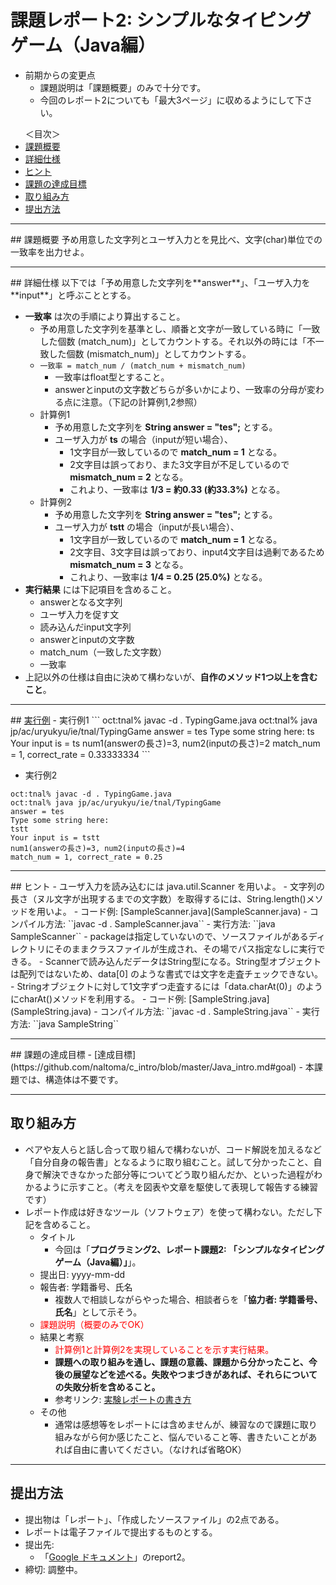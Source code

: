 # 課題レポート2: シンプルなタイピングゲーム（Java編）

- 前期からの変更点
  - 課題説明は「課題概要」のみで十分です。
  - 今回のレポート2についても「最大3ページ」に収めるようにして下さい。

<ul>
<lh>＜目次＞</lh>
<li><a href="#abst">課題概要</a>
<li><a href="#details">詳細仕様</a>
<li><a href="#hints">ヒント</a>
<li><a href="#goal">課題の達成目標</a>
<li><a href="#report">取り組み方</a>
<li><a href="#submit">提出方法</a>
</ul>

<hr>
## <a name="abst">課題概要</a>
予め用意した文字列とユーザ入力とを見比べ、文字(char)単位での一致率を出力せよ。

<hr>
## <a name="details">詳細仕様</a>
以下では「予め用意した文字列を**answer**」、「ユーザ入力を**input**」と呼ぶこととする。

- **一致率** は次の手順により算出すること。
  - 予め用意した文字列を基準とし、順番と文字が一致している時に「一致した個数 (match_num)」としてカウントする。それ以外の時には「不一致した個数 (mismatch_num)」としてカウントする。
  - ``一致率 = match_num / (match_num + mismatch_num)``
    - 一致率はfloat型とすること。
    - answerとinputの文字数どちらが多いかにより、一致率の分母が変わる点に注意。（下記の計算例1,2参照）
  - 計算例1
    - 予め用意した文字列を **String answer = "tes";** とする。
    - ユーザ入力が **ts** の場合（inputが短い場合）、
      - 1文字目が一致しているので **match_num = 1** となる。
      - 2文字目は誤っており、また3文字目が不足しているので **mismatch_num = 2** となる。
      - これより、一致率は **1/3 = 約0.33 (約33.3%)** となる。
  - 計算例2
    - 予め用意した文字列を **String answer = "tes";** とする。
    - ユーザ入力が **tstt** の場合（inputが長い場合）、
      - 1文字目が一致しているので **match_num = 1** となる。
      - 2文字目、3文字目は誤っており、input4文字目は過剰であるため **mismatch_num = 3** となる。
      - これより、一致率は **1/4 = 0.25 (25.0%)** となる。
- **実行結果** には下記項目を含めること。
  - answerとなる文字列
  - ユーザ入力を促す文
  - 読み込んだinput文字列
  - answerとinputの文字数
  - match_num（一致した文字数）
  - 一致率
- 上記以外の仕様は自由に決めて構わないが、**自作のメソッド1つ以上を含むこと**。

<hr>
## <a href="output_example">実行例</a>
- 実行例1
```
oct:tnal% javac -d . TypingGame.java
oct:tnal% java jp/ac/uryukyu/ie/tnal/TypingGame
answer = tes
Type some string here:
ts
Your input is = ts
num1(answerの長さ)=3, num2(inputの長さ)=2
match_num = 1, correct_rate = 0.33333334
```

- 実行例2
```
oct:tnal% javac -d . TypingGame.java
oct:tnal% java jp/ac/uryukyu/ie/tnal/TypingGame
answer = tes
Type some string here:
tstt
Your input is = tstt
num1(answerの長さ)=3, num2(inputの長さ)=4
match_num = 1, correct_rate = 0.25
```

<hr>
## <a name="hints">ヒント</a>
- ユーザ入力を読み込むには java.util.Scanner を用いよ。
- 文字列の長さ（ヌル文字が出現するまでの文字数）を取得するには、String.length()メソッドを用いよ。
  - コード例: [SampleScanner.java](SampleScanner.java)
    - コンパイル方法: ``javac -d . SampleScanner.java``
    - 実行方法: ``java SampleScanner``
      - packageは指定していないので、ソースファイルがあるディレクトリにそのままクラスファイルが生成され、その場でパス指定なしに実行できる。
- Scannerで読み込んだデータはString型になる。String型オブジェクトは配列ではないため、data[0] のような書式では文字を走査チェックできない。
  - Stringオブジェクトに対して1文字ずつ走査するには「data.charAt(0)」のようにcharAt()メソッドを利用する。
  - コード例: [SampleString.java](SampleString.java)
    - コンパイル方法: ``javac -d . SampleString.java``
    - 実行方法: ``java SampleString``

<hr>
## <a name="goal">課題の達成目標</a>
- [達成目標](https://github.com/naltoma/c_intro/blob/master/Java_intro.md#goal)
  - 本課題では、構造体は不要です。

<hr>

## <a name="report">取り組み方</a>
- ペアや友人らと話し合って取り組んで構わないが、コード解説を加えるなど「自分自身の報告書」となるように取り組むこと。試して分かったこと、自身で解決できなかった部分等についてどう取り組んだか、といった過程がわかるように示すこと。（考えを図表や文章を駆使して表現して報告する練習です）
- レポート作成は好きなツール（ソフトウェア）を使って構わない。ただし下記を含めること。
  - タイトル
    - 今回は「**プログラミング2、レポート課題2: 「シンプルなタイピングゲーム（Java編）」**」。
  - 提出日: yyyy-mm-dd
  - 報告者: 学籍番号、氏名
    - 複数人で相談しながらやった場合、相談者らを「**協力者: 学籍番号、氏名**」として示そう。
  - <font color="red">課題説明（概要のみでOK）</font>
  - 結果と考察
    - <font color="red">計算例1と計算例2を実現していることを示す実行結果。</font>
    - **課題への取り組みを通し、課題の意義、課題から分かったこと、今後の展望などを述べる。失敗やつまづきがあれば、それらについての失敗分析を含めること。**
    - 参考リンク: [実験レポートの書き方](http://www.report.gusoku.net/jikken/jikkenreport.html)
  - その他
    - 通常は感想等をレポートには含めませんが、練習なので課題に取り組みながら何か感じたこと、悩んでいること等、書きたいことがあれば自由に書いてください。（なければ省略OK）

<hr>

## <a name="submit">提出方法</a>
- 提出物は「レポート」、「作成したソースファイル」の2点である。
- レポートは電子ファイルで提出するものとする。
- 提出先:
  - 「<a href="https://drive.google.com/a/ie.u-ryukyu.ac.jp/folderview?id=0B8oAeomiuJo-OFUxYjNyT083OGM&usp=sharing">Google ドキュメント</a>」のreport2。
- 締切: 調整中。
